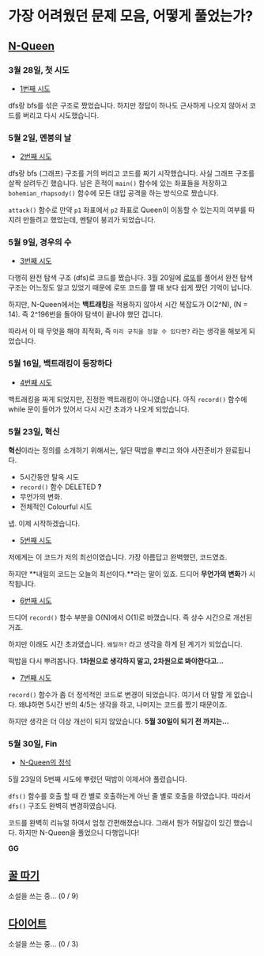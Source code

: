 # 가장 어려웠던 문제 모음, 어떻게 풀었는가?
## [N-Queen](http://boj.kr/9663)
### 3월 28일, 첫 시도
- [1번째 시도](../Baekjoon/21/Brute-Force/Footprints/N-Queen/nqueen_t1_d.cpp)

dfs랑 bfs를 섞은 구조로 짰었습니다.
하지만 정답이 하나도 근사하게 나오지 않아서 코드를 버리고 다시 시도했습니다.

### 5월 2일, 멘붕의 날
- [2번째 시도](../Baekjoon/21/Brute-Force/Footprints/N-Queen/nqueen_t2_d.cpp)

dfs랑 bfs (그래프) 구조를 거의 버리고 코드를 짜기 시작했습니다.
사실 그래프 구조를 살짝 살려두긴 했습니다. 남은 흔적이 `main()` 함수에 있는 좌표들을 저장하고 `bohemian_rhapsody()` 함수에 모든 대입 공격을 하는 방식으로 짰습니다.

`attack()` 함수로 만약 `p1` 좌표에서 `p2` 좌표로 Queen이 이동할 수 있는지의 여부를 따지려 만들려고 했었는데,
멘탈이 붕괴가 되었습니다.

### 5월 9일, 경우의 수
- [3번째 시도](../Baekjoon/21/Brute-Force/Footprints/N-Queen/nqueen_t3.cpp)

다행히 완전 탐색 구조 (dfs)로 코드를 짰습니다.
3월 20일에 [로또](../Baekjoon/21/Brute-Force/lotto.cpp)를 풀어서 완전 탐색 구조는 어느정도 알고 있었기 때문에 로또 코드를 짤 때 보다 쉽게 짰던 기억이 납니다.

하지만, N-Queen에서는 **백트래킹**을 적용하지 않아서 시간 복잡도가 O(2^N), (N = 14). 즉 2^196번을 돌아야 탐색이 끝나야 했던 겁니다.

따라서 이 때 무엇을 해야 최적화, 즉 `미리 규칙을 정할 수 있다면?` 라는 생각을 해보게 되었습니다.

### 5월 16일, 백트래킹이 등장하다
- [4번째 시도](../Baekjoon/21/Brute-Force/Footprints/N-Queen/nqueen_t4.cpp)

백트래킹을 짜게 되었지만,
진정한 백트래킹이 아니였습니다. 아직 `record()` 함수에 while 문이 들어가 있어서 다시 시간 초과가 나오게 되었습니다.

### 5월 23일, 혁신
**혁신**이라는 정의를 소개하기 위해서는, 일단 떡밥을 뿌리고 와야 사전준비가 완료됩니다.

- 5시간동안 탈옥 시도
- `record()` 함수 DELETED **?**
- 무언가의 변화.
- 전체적인 Colourful 시도

넵. 이제 시작하겠습니다.

- [5번째 시도](../Baekjoon/21/Brute-Force/N-Queen/Footprints/nqueen_t5_v1.cpp)

저에게는 이 코드가 저의 최선이였습니다.
가장 아름답고 완벽했던, 코드였죠.

하지만 **내일의 코드는 오늘의 최선이다.**라는 말이 있죠.
드디어 **무언가의 변화**가 시작됩니다.

- [6번째 시도](../main/Baekjoon/21/Brute-Force/N-Queen/Footprints/nqueen_t5_v2.cpp)

드디어 `record()` 함수 부분을 O(N)에서 O(1)로 바꼈습니다. 즉 상수 시간으로 개선된거죠.

하지만 이래도 시간 초과였습니다. `왜일까?` 라고 생각을 하게 된 계기가 되었습니다.

떡밥을 다시 뿌려봅니다. **1차원으로 생각하지 말고, 2차원으로 봐야한다고...**

- [7번째 시도](../main/Baekjoon/21/Brute-Force/N-Queen/Footprints/nqueen_t5_v3.cpp)

`record()` 함수가 좀 더 정석적인 코드로 변경이 되었습니다.
여기서 더 말할 게 없습니다. 왜냐하면 5시간 반의 4/5는 생각을 하고, 나머지는 코드를 짰기 때문이죠.

하지만 생각은 더 이상 개선이 되지 않았습니다. **5월 30일이 되기 전 까지는...**

### 5월 30일, Fin
- [N-Queen의 정석](../Baekjoon/21/Brute-Force/nqueen.cpp)

5월 23일의 5번째 시도에 뿌렸던 떡밥이 이제서야 풀렸습니다.

`dfs()` 함수를 호출 할 때 칸 별로 호출하는게 아닌 줄 별로 호출을 하였습니다.
따라서 `dfs()` 구조도 완벽히 변경하였습니다.

코드를 완벽히 리뉴얼 하여서 엄청 간편해졌습니다.
그래서 뭔가 허탈감이 있긴 했습니다. 하지만 N-Queen을 풀었으니 다행입니다!

**GG**

## [꿀 따기](http://boj.kr/21758)
소설을 쓰는 중... (0 / 9)

## [다이어트](http://boj.kr/19942)
소설을 쓰는 중... (0 / 3)
